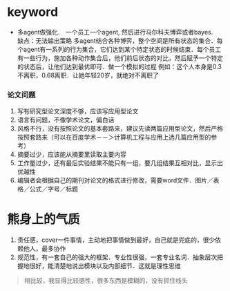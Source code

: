 
# keyword
- 多agent做强化.　一个员工一个agent, 然后进行马尔科夫博弈或者bayes.　缺点：无法输出策略
	多agent结合各种博弈，整个空间是所有状态的集合．每个agent有一系列的行为集合，它们达到某个特定状态的时候结束．每个员工有一些行为，施加各种动作集合后，他们前后状态的对比，然后赋予一个特定的状态后，让他们达到最优即可．做一个模拟的过程
	例如：这个人本身是0.3不离职，0.68离职．让她年轻20岁，就绝对不离职了

### 论文问题
1. 写有研究型论文深度不够，应该写应用型论文
2. 语言有问题，不像学术论文，偏白话
3. 风格不行，没有按照论文的基本套路来，建议先读两篇应用型论文，然后严格按照套路来（可以在百度学术－－＞计算机工程与应用上选几篇应用型的参考）
4. 摘要过少，应该能从摘要里读取主要内容
5. 工作量过少，还有最后实验结果不能只有一组，要几组结果互相对比，显示出优越性
6. 编辑者会根据自己的期刊对论文的格式进行修改，需要word文件．图片／表格／公式／字号／标题

# 熊身上的气质
1. 责任感，cover一件事情，主动地把事情做到最好，自己就是兜底的，很少依赖他人，最多协作
2. 规范性，有一套自己的强大的框架．专业性很强，一套专业名词．抽象层次把握地很好，能清楚地说出模块以及内部细节．这就是理性思维
> 相比较，我显得比较感性，很多东西是模糊的，没有抓住线头